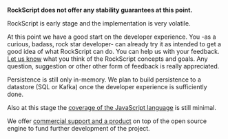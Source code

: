 
**RockScript does not offer any stability guarantees at this point.**
 
RockScript is early stage and the implementation is very volatile.

At this point we have a good start on the developer experience. You -as a 
curious, badass, rock star developer- can already try it as intended to get 
a good idea of what RockScript can do.  You can help us with your feedback.  
[Let us know](https://github.com/RockScript/server/issues/new) what you 
think of the RockScript concepts and goals.  Any question, suggestion or other 
other form of feedback is really appreciated.

Persistence is still only in-memory.  We plan to build persistence to 
a datastore (SQL or Kafka) once the developer experience is sufficiently done.

Also at this stage the 
[coverage of the JavaScript language](https://github.com/RockScript/server/wiki/RockScript-language) 
is still minimal.
 
We offer [commercial support and a product](http://rockscript.io/products) on top 
of the open source engine to fund further development of the project.
